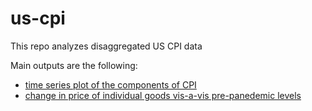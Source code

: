 # us-cpi
This repo analyzes disaggregated US CPI data

Main outputs are the following: 

- [time series plot of the components of CPI](plot_cpi_US_20162021.pdf)
- [change in price of individual goods vis-a-vis pre-panedemic levels](plot_cpi_US_apr21may21.pdf)
